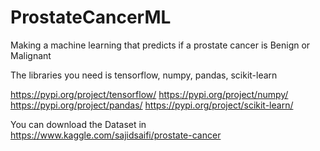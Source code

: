 # ProstateCancerML
Making a machine learning that predicts if a prostate cancer is Benign or Malignant

The libraries you need is tensorflow, numpy, pandas, scikit-learn


https://pypi.org/project/tensorflow/
https://pypi.org/project/numpy/
https://pypi.org/project/pandas/
https://pypi.org/project/scikit-learn/

You can download the Dataset in https://www.kaggle.com/sajidsaifi/prostate-cancer
